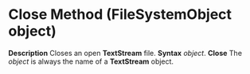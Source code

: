 
# Close Method (FileSystemObject object)



 **Description**
Closes an open  **TextStream** file.
 **Syntax**
 _object_. **Close**
The  _object_ is always the name of a **TextStream** object.
